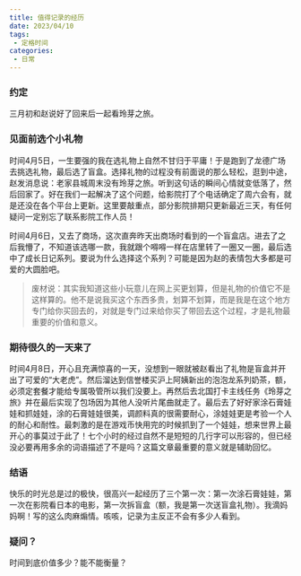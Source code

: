 ```yaml
---
title: 值得记录的经历
date: 2023/04/10
tags:
 - 定格时间
categories:
 - 日常
---
```

### 约定
三月初和赵说好了回来后一起看玲芽之旅。

### 见面前选个小礼物
时间4月5日，一生要强的我在选礼物上自然不甘归于平庸！于是跑到了龙德广场去挑选礼物，最后选了盲盒。选择礼物的过程没有前面说的那么轻松，逛到中途，赵发消息说：老家县城周末没有玲芽之旅。听到这句话的瞬间心情就变低落了，然后回家了。好在我们一起解决了这个问题，给影院打了个电话确定了周六会有，就是还没在各个平台上更新。这里要敲重点，部分影院排期只更新最近三天，有任何疑问一定别忘了联系影院工作人员！

时间4月6日，又去了商场，这次直奔昨天出商场时看到的一个盲盒店。进去了之后我懵了，不知道该选哪一款，我就跟个嘚嘚一样在店里转了一圈又一圈，最后选中了成长日记系列。要说为什么选择这个系列？可能是因为赵的表情包大多都是可爱的大圆脸吧。

> 废材说：其实我知道这些小玩意儿在网上买更划算，但是礼物的价值它不是这样算的。他不是说我买这个东西多贵，划算不划算，而是我是在这个地方专门给你买回去的，对就是专门过来给你买了带回去这个过程，才是礼物最重要的价值和意义。

### 期待很久的一天来了
时间4月8日，开心且充满惊喜的一天，没想到一眼就被赵看出了礼物是盲盒并开出了可爱的“大老虎”。然后溜达到信誉楼买沪上阿姨新出的泡泡龙系列奶茶，额，必须定套餐才能给专属吸管所以我们没要上。再然后去北国打卡主线任务《玲芽之旅》并在最后实现了包场因为其他人没听片尾曲就走了。最后去了好好家涂石膏娃娃和抓娃娃，涂的石膏娃娃很美，调颜料真的很需要耐心，涂娃娃更是考验一个人的耐心和耐性。最刺激的是在游戏币快用完的时候抓到了一个娃娃，想来世界上最开心的事莫过于此了！七个小时的经过自然不是短短的几行字可以形容的，但已经没必要再用多余的词语描述了不是吗？这篇文章最重要的意义就是辅助回忆。

### 结语
快乐的时光总是过的极快，很高兴一起经历了三个第一次：第一次涂石膏娃娃，第一次在影院看日本的电影，第一次拆盲盒（额，我是第一次送盲盒礼物）。我滴妈妈啊！写的这么肉麻煽情。咳咳，记录为主反正不会有多少人看到。

### 疑问？
时间到底价值多少？能不能衡量？